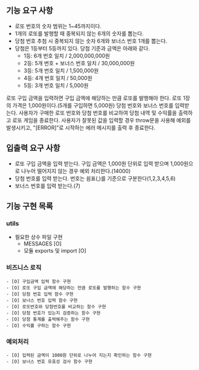 ## 기능 요구 사항

- 로또 번호의 숫자 범위는 1~45까지이다.
- 1개의 로또를 발행할 때 중복되지 않는 6개의 숫자를 뽑는다.
- 당첨 번호 추첨 시 중복되지 않는 숫자 6개와 보너스 번호 1개를 뽑는다.
- 당첨은 1등부터 5등까지 있다. 당첨 기준과 금액은 아래와 같다.
  - 1등: 6개 번호 일치 / 2,000,000,000원
  - 2등: 5개 번호 + 보너스 번호 일치 / 30,000,000원
  - 3등: 5개 번호 일치 / 1,500,000원
  - 4등: 4개 번호 일치 / 50,000원
  - 5등: 3개 번호 일치 / 5,000원

로또 구입 금액을 입력하면 구입 금액에 해당하는 만큼 로또를 발행해야 한다.
로또 1장의 가격은 1,000원이다.(5개를 구입하면 5,000원)
당첨 번호와 보너스 번호를 입력받는다.
사용자가 구매한 로또 번호와 당첨 번호를 비교하여 당첨 내역 및 수익률을 출력하고 로또 게임을 종료한다.
사용자가 잘못된 값을 입력할 경우 throw문을 사용해 예외를 발생시키고, "[ERROR]"로 시작하는 에러 메시지를 출력 후 종료한다.

## 입출력 요구 사항

- 로또 구입 금액을 입력 받는다. 구입 금액은 1,000원 단위로 입력 받으며 1,000원으로 나누어 떨어지지 않는 경우 예외 처리한다.(14000)
- 당첨 번호를 입력 받는다. 번호는 쉼표(,)를 기준으로 구분한다(1,2,3,4,5,6)
- 보너스 번호를 입력 받는다.(7)

## 기능 구현 목록

### utils

- 필요한 상수 파일 구현
  - MESSAGES [O]
  - 모듈 exports 및 import [O]

### 비즈니스 로직

    - [O] 구입금액 입력 함수 구현
    - [O] 로또 구입 금액에 해당하는 만큼 로또를 발행하는 함수 구현
    - [O] 당첨 번호 입력 함수 구현
    - [O] 보너스 번호 입력 함수 구현
    - [O] 로또번호와 당첨번호를 비교하는 함수 구현
    - [O] 당첨 번호가 있는지 검증하는 함수 구현
    - [O] 당첨 통계를 출력해주는 함수 구현
    - [O] 수익률 구하는 함수 구현

### 예외처리

    - [O] 입력된 금액이 1000원 단위로 나누어 지는지 확인하는 함수 구현
    - [O] 보너스 번호 유효성 검사 함수 구현
